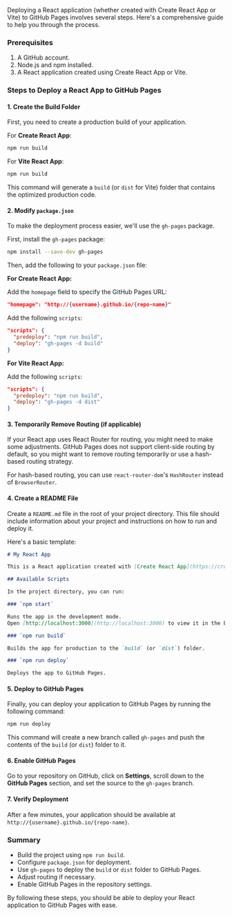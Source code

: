 Deploying a React application (whether created with Create React App or Vite) to GitHub Pages involves several steps. Here's a comprehensive guide to help you through the process.

### Prerequisites

1. A GitHub account.
2. Node.js and npm installed.
3. A React application created using Create React App or Vite.

### Steps to Deploy a React App to GitHub Pages

#### 1. Create the Build Folder

First, you need to create a production build of your application.

For **Create React App**:

```bash
npm run build
```

For **Vite React App**:

```bash
npm run build
```

This command will generate a `build` (or `dist` for Vite) folder that contains the optimized production code.

#### 2. Modify `package.json`

To make the deployment process easier, we'll use the `gh-pages` package.

First, install the `gh-pages` package:

```bash
npm install --save-dev gh-pages
```

Then, add the following to your `package.json` file:

**For Create React App:**

Add the `homepage` field to specify the GitHub Pages URL:

```json
"homepage": "http://{username}.github.io/{repo-name}"
```

Add the following `scripts`:

```json
"scripts": {
  "predeploy": "npm run build",
  "deploy": "gh-pages -d build"
}
```

**For Vite React App:**

Add the following `scripts`:

```json
"scripts": {
  "predeploy": "npm run build",
  "deploy": "gh-pages -d dist"
}
```

#### 3. Temporarily Remove Routing (if applicable)

If your React app uses React Router for routing, you might need to make some adjustments. GitHub Pages does not support client-side routing by default, so you might want to remove routing temporarily or use a hash-based routing strategy.

For hash-based routing, you can use `react-router-dom`'s `HashRouter` instead of `BrowserRouter`.

#### 4. Create a README File

Create a `README.md` file in the root of your project directory. This file should include information about your project and instructions on how to run and deploy it.

Here's a basic template:

```markdown
# My React App

This is a React application created with [Create React App](https://create-react-app.dev/) or [Vite](https://vitejs.dev/).

## Available Scripts

In the project directory, you can run:

### `npm start`

Runs the app in the development mode.
Open [http://localhost:3000](http://localhost:3000) to view it in the browser.

### `npm run build`

Builds the app for production to the `build` (or `dist`) folder.

### `npm run deploy`

Deploys the app to GitHub Pages.
```

#### 5. Deploy to GitHub Pages

Finally, you can deploy your application to GitHub Pages by running the following command:

```bash
npm run deploy
```

This command will create a new branch called `gh-pages` and push the contents of the `build` (or `dist`) folder to it.

#### 6. Enable GitHub Pages

Go to your repository on GitHub, click on **Settings**, scroll down to the **GitHub Pages** section, and set the source to the `gh-pages` branch.

#### 7. Verify Deployment

After a few minutes, your application should be available at `http://{username}.github.io/{repo-name}`.

### Summary

- Build the project using `npm run build`.
- Configure `package.json` for deployment.
- Use `gh-pages` to deploy the `build` or `dist` folder to GitHub Pages.
- Adjust routing if necessary.
- Enable GitHub Pages in the repository settings.

By following these steps, you should be able to deploy your React application to GitHub Pages with ease.
